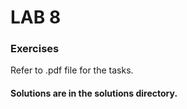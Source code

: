 # LAB 8

### Exercises
Refer to .pdf file for the tasks.


#### Solutions are in the solutions directory. 
